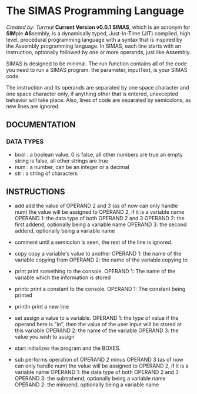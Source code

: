 
# The SIMAS Programming Language
*Created by: Turrnut*
**Current Version v0.0.1**
**SIMAS**, which is an acronym for **SIM**ple **AS**sembly, is a dynamically typed, Just-In-Time
(JIT) compiled, high level, procedural programming language with a syntax that is inspired
by the Assembly programming language. In SIMAS, each line starts with an instruction,
optionally followed by one or more operands, just like Assembly.

SIMAS is designed to be minimal. The run function contains all of the code you need to run
a SIMAS program. the parameter, inputText, is your SIMAS code.

The instruction and its operands are separated by one space character and one space character
only, if anything other that is entered, unexcepted behavior will take place. Also, lines of
code are separated by semicolons, as new lines are ignored.

## DOCUMENTATION 
### DATA TYPES 
- bool : a boolean value.
       0 is false, all other numbers are true
       an empty string is false, all other strings are true
- num  : a number, can be an integer or a decimal
- str  : a string of characters
## INSTRUCTIONS
- add
add the value of OPERAND 2 and 3 (as of now can only handle num)
the value will be assigned to OPERAND 2, if it is a variable name
OPERAND 1: the data type of both OPERAND 2 and 3
OPERAND 2: the first addend, optionally being a variable name
OPERAND 3: the second addend, optionally being a variable name

- comment
until a semicolon is seen, the rest of the line is ignored.

- copy
copy a variable's value to another
OPERAND 1: the name of the variable copying from
OPERAND 2: the name of the variable copying to

- print
print something to the console.
OPERAND 1: The name of the variable which the information is stored
- printc
print a constant to the console.
OPERAND 1: The constant being printed

- println
print a new line

- set
assign a value to a variable.
OPERAND 1: the type of value
           if the operand here is "in", then the value of the user input will be stored
           at this variable
OPERAND 2: the name of the variable
OPERAND 3: the value you wish to assign

- start
initializes the program and the BOXES.

- sub
performs operation of OPERAND 2 minus OPERAND 3 (as of now can only handle num)
the value will be assigned to OPERAND 2, if it is a variable name
OPERAND 1: the data type of both OPERAND 2 and 3
OPERAND 3: the subtrahend, optionally being a variable name
OPERAND 2: the minuend, optionally being a variable name

